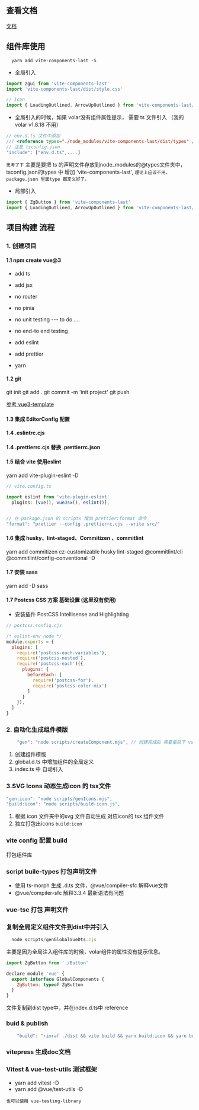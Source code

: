 ## 查看文档
[文档](https://ryanlyc.github.io/vite-components-last/components/Button)

## 组件库使用
```shell
  yarn add vite-components-last -S
```
- 全局引入
```js
import zgui from 'vite-components-last'
import 'vite-components-last/dist/style.css'

// icon
import { LoadingOutlined, ArrowUpOutlined } from 'vite-components-last/icon'
```
- 全局引入的时候，如果 volar没有组件属性提示， 需要 ts 文件引入 （我的volar v1.8.18 不用）
```js
// env.d.ts 文件中添加
/// <reference types="./node_modules/vite-components-last/dist/types" />
// 注意 tsconfig.json
"include": ["env.d.ts",....]

```
`思考了下` 主要是要把 ts 的声明文件存放到node_modules的@types文件夹中， tsconfig.json的types 中 增加 'vite-components-last',
`理论上应该不用。package.json 里面type 都定义好了。`

- 局部引入
```js
import { ZgButton } from 'vite-components-last'
import { LoadingOutlined, ArrowUpOutlined } from 'vite-components-last/icon'
```



## 项目构建 流程
### 1. 创建项目 

#### 1.1 npm create vue@3

* add ts
* add jsx
* no router
* no pinia
* no unit testing --- to do ....
* no end-to end testing
* add eslint
* add prettier

* yarn

#### 1.2 git
git init
git add .
git commit -m 'init project'
git push

[参考 vue3-template](https://github.com/RyanLYC/vue3-template)

#### 1.3 集成 EditorConfig 配置
#### 1.4 .eslintrc.cjs
#### 1.4 .prettierrc.cjs 替换 .prettierrc.json
#### 1.5 结合 vite 使用eslint
yarn add vite-plugin-eslint -D

```ts
// vite.config.ts

import eslint from 'vite-plugin-eslint'
  plugins: [vue(), vueJsx(), eslint()],


// 在 package.json 的 scripts 增加 prettier:format 命令  
"format": "prettier --config .prettierrc.cjs --write src/"   

```

#### 1.6  集成 husky、lint-staged、Commitizen 、commitlint
yarn add commitizen cz-customizable husky lint-staged @commitlint/cli @commitlint/config-conventional -D 


#### 1.7 安装 sass
yarn add -D sass  
#### 1.7 Postcss CSS 方案 基础设置 (这里没有使用)
* 安装插件 PostCSS Intellisense and Highlighting

```js
// postcss.config.cjs

/* eslint-env node */
module.exports = {
  plugins: [
    require('postcss-each-variables'),
    require('postcss-nested'),
    require('postcss-each')({
      plugins: {
        beforeEach: [
          require('postcss-for'),
          require('postcss-color-mix')
        ]
      }
    }),
  ]
}
```

### 2. 自动化生成组件模版
```js
    "gen": "node scripts/createComponent.mjs", // 创建完成后 需要重启下 vscode， 否则很多类型提示错误 ，甚至vue文件都没有代码提示
```
1. 创建组件模版
2. global.d.ts 中增加组件的全局定义
3. index.ts 中 自动引入

### 3.SVG Icons 动态生成icon 的 tsx文件
```js
"gen:icon": "node scripts/genIcons.mjs",
"build:icon": "node scripts/build-icon.js",
```
1. 根据 icon 文件夹中的svg 文件自动生成 对应icon的 tsx 组件文件
2. 独立打包出icons `build:icon`

### vite config 配置 build
打包组件库

### script buile-types 打包声明文件 
 * 使用 ts-morph 生成 .d.ts 文件，@vue/compiler-sfc 解释vue文件
 * @vue/compiler-sfc 解释3.3.4 最新语法有问题 

### vue-tsc 打包 声明文件

### 复制全局定义组件文件到dist中并引入
```js
  node scripts/genGlobalVueDts.cjs
```
主要是因为全局注入组件库的时候，volar组件的属性没有提示信息。
```js
import ZgButton from './Button'

declare module 'vue' {
  export interface GlobalComponents {
    ZgButton: typeof ZgButton
  }
}

```
文件复制到dist type中，并在index.d.ts中 reference

### buid & publish
```js
    "build": "rimraf ./dist && vite build && yarn build:icon && yarn build:tsc && node scripts/genGlobalVueDts.cjs"
```

### vitepress 生成doc文档

### Vitest & vue-test-utils 测试框架
* yarn add  vitest -D
* yarn add  @vue/test-utils -D

` 也可以使用 vue-testing-library `
